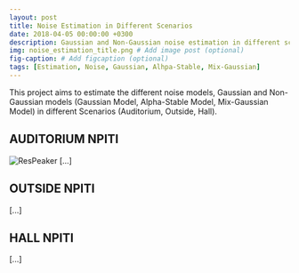 ```yaml
---
layout: post
title: Noise Estimation in Different Scenarios
date: 2018-04-05 00:00:00 +0300
description: Gaussian and Non-Gaussian noise estimation in different scenarios. # Add post description (optional)
img: noise_estimation_title.png # Add image post (optional)
fig-caption: # Add figcaption (optional)
tags: [Estimation, Noise, Gaussian, Alhpa-Stable, Mix-Gaussian]
---
```


This project aims to estimate the different noise models, Gaussian and Non-Gaussian models (Gaussian Model, Alpha-Stable Model, Mix-Gaussian Model) in different Scenarios (Auditorium, Outside, Hall).


## AUDITORIUM NPITI
![ResPeaker]({{site.baseurl}}/assets/img/noise_estimation_title.png)
[...]

## OUTSIDE NPITI

[...]

## HALL NPITI

[...]